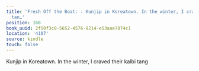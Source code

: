 ```yaml
---
title: 'Fresh Off the Boat: : Kunjip in Koreatown. In the winter, I craved their kalbi
  tan…'
position: 168
book_uuid: 2f50f3c0-5652-4576-9214-e53aae7074c1
location: '4107'
source: kindle
touch: false
---
```


Kunjip in Koreatown. In the winter, I craved their kalbi tang